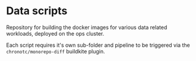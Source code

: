 # Data scripts

Repository for building the docker images for various data related workloads, deployed on the ops cluster.

Each script requires it's own sub-folder and pipeline to be triggered via the `chronotc/monorepo-diff` buildkite plugin.
